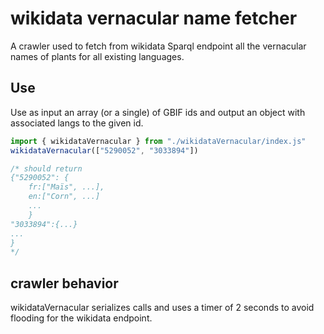 # wikidata vernacular name fetcher

A crawler used to fetch from wikidata Sparql endpoint all the vernacular names of plants for all existing languages.

## Use

Use as input an array (or a single) of GBIF ids and output an object with associated langs to the given id.

```javascript
import { wikidataVernacular } from "./wikidataVernacular/index.js"
wikidataVernacular(["5290052", "3033894"])

/* should return
{"5290052": {
    fr:["Maïs", ...],
    en:["Corn", ...]
    ...
    }
"3033894":{...}
...
}
*/
```

## crawler behavior

wikidataVernacular serializes calls and uses a timer of 2 seconds to avoid flooding for the wikidata endpoint.
